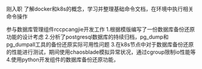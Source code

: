 刚入职
了解docker和k8s的概念，学习并整理基础命令文档，在环境中执行相关命令操作

参与数据库管理组件rccpcangjie开发工作
1.根据模版编写了一份数据库备份还原功能的设计考虑
2.分析了postgresql数据库的持续归档，pg_dump和 pg_dumpall工具的备份还原实际可用性问题
3.在k8s节点中对于数据库备份还原的性能进行测试，期间使用chaosblade模拟异常状况，通过cgroup限制io性能等
4.使用python开发组件的数据库备份还原功能，

